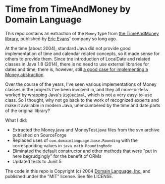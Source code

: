 
# Time from TimeAndMoney by Domain Language

This repo contains an extraction of the `Money` type from [the TimeAndMoney library](https://timeandmoney.sourceforge.net/), 
published by [Eric Evans](https://www.linkedin.com/in/ericevansddd/)' company so long ago.

At the time (about 2004), standard Java did not provide good implementation of time and calendar 
related concepts, so it made sense for others to provide them.  Since tne introduction
of LocalDate and related classes in Java 1.8 (2014), there is no need to use external libraries
for dates and time; there is, however, still [a good case for implementing a Money abstraction](https://hilton.org.uk/blog/money-data-type).

Over the course of the years, I've seen various implementations of Money classes in the projects
I've been involved in, and they all more-or-less worked by wrapping Java's `BigDecimal`, which is 
not a very easy-to-use class.  So I thought, why not go back to the work of recognized experts and 
make it available in modern Java, unencumbered by the time and date parts of the original library?

What I did:
* Extracted the Money.java and MoneyTest.java files from the svn archive published on SourceForge
* Replaced uses of `com.domainlanguage.base.Rounding` with the corresponding values in `java.math.RoundingMode`
* Eliminated the default constructor and other methods that were "put in here begrudgingly" for the benefit of ORMs
* Updated tests to Junit 5

The code in this repo is Copyright (c) 2004 [Domain Language, Inc.](http://domainlanguage.com) and
published under the "MIT" license. See file LICENSE. 
